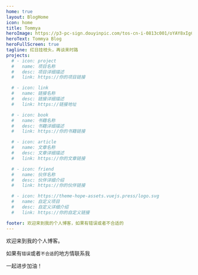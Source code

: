 ```yaml
---
home: true
layout: BlogHome
icon: home
title: Tommya
heroImage: https://p3-pc-sign.douyinpic.com/tos-cn-i-0813c001/oYAY8xIgCGAemDslAG9dKEb7AvnoACAQsAflIl~noop.jpeg?biz_tag=pcweb_cover&from=327834062&s=PackSourceEnum_SEARCH&se=false&x-expires=1732604400&x-signature=OU9YbPoR9UMraeyP0Smg87jqJZQ%3D
heroText: Tommya Blog
heroFullScreen: true
tagline: 红日挂枝头，再谈来时路
projects:
  # - icon: project
  #   name: 项目名称
  #   desc: 项目详细描述
  #   link: https://你的项目链接

  # - icon: link
  #   name: 链接名称
  #   desc: 链接详细描述
  #   link: https://链接地址

  # - icon: book
  #   name: 书籍名称
  #   desc: 书籍详细描述
  #   link: https://你的书籍链接

  # - icon: article
  #   name: 文章名称
  #   desc: 文章详细描述
  #   link: https://你的文章链接

  # - icon: friend
  #   name: 伙伴名称
  #   desc: 伙伴详细介绍
  #   link: https://你的伙伴链接

  # - icon: https://theme-hope-assets.vuejs.press/logo.svg
  #   name: 自定义项目
  #   desc: 自定义详细介绍
  #   link: https://你的自定义链接

footer: 欢迎来到我的个人博客，如果有错误或者不合适的
---
```


欢迎来到我的个人博客。

如果有`错误`或者`不合适`的地方情联系我

一起进步加油！
